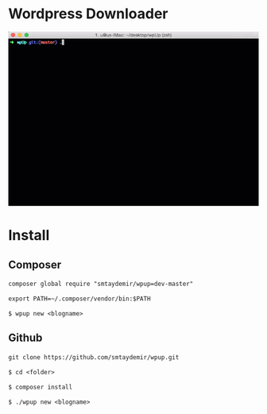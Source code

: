 # Wordpress Downloader

![cat](https://github.com/smtaydemir/wpup/blob/master/intro.gif?raw=true)

# Install 

## Composer

```
composer global require "smtaydemir/wpup=dev-master"
```

```
export PATH=~/.composer/vendor/bin:$PATH
```

```
$ wpup new <blogname>
```

## Github

```
git clone https://github.com/smtaydemir/wpup.git
```

```
$ cd <folder>
```

```
$ composer install
```

```
$ ./wpup new <blogname>
```
